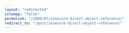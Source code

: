 ```yaml
---
layout: "redirected"
sitemap: "false"
permalink: "/2009/07/insecure-direct-object-reference/"
redirect_to: "/post/insecure-direct-object-reference/"
---
```




